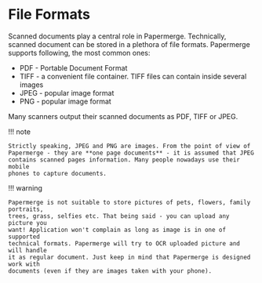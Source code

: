 # File Formats


Scanned documents play a central role in Papermerge.
Technically, scanned document can be stored in a plethora of file formats.
Papermerge supports following, the most common ones:

* PDF - Portable Document Format
* TIFF - a convenient file container. TIFF files can contain inside several images
* JPEG - popular image format
* PNG  - popular image format


Many scanners output their scanned documents as PDF, TIFF or JPEG.

!!! note

    Strictly speaking, JPEG and PNG are images. From the point of view of
    Papermerge - they are **one page documents** - it is assumed that JPEG
    contains scanned pages information. Many people nowadays use their mobile
    phones to capture documents.

!!! warning

    Papermerge is not suitable to store pictures of pets, flowers, family portraits,
    trees, grass, selfies etc. That being said - you can upload any picture you
    want! Application won't complain as long as image is in one of supported
    technical formats. Papermerge will try to OCR uploaded picture and will handle
    it as regular document. Just keep in mind that Papermerge is designed work with
    documents (even if they are images taken with your phone).
